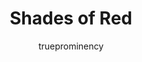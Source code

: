 ---
title: Shades of Red
author: trueprominency
github: https://github.com/trueprominency/
description_markdown: >-
  great colors of red collide in my first theme.
download: https://github.com/trueprominency/Shades-of-Red-Theme
demo: https://cdn.rawgit.com/trueprominency/Shades-of-Red-Theme/master/shades-of-red.theme.css
support: https://github.com/trueprominency/Shades-of-Red-Theme/issues
style: dark
tags:
images:
  - name: Shades of Red Preview
    image: https://i.imgur.com/z8nI3He.jpg
    
layout: product
---